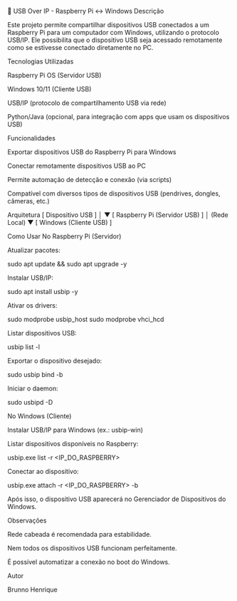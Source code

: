 📌 USB Over IP - Raspberry Pi <-> Windows
Descrição

Este projeto permite compartilhar dispositivos USB conectados a um Raspberry Pi para um computador com Windows, utilizando o protocolo USB/IP.
Ele possibilita que o dispositivo USB seja acessado remotamente como se estivesse conectado diretamente no PC.

Tecnologias Utilizadas

Raspberry Pi OS (Servidor USB)

Windows 10/11 (Cliente USB)

USB/IP (protocolo de compartilhamento USB via rede)

Python/Java (opcional, para integração com apps que usam os dispositivos USB)

Funcionalidades

Exportar dispositivos USB do Raspberry Pi para Windows

Conectar remotamente dispositivos USB ao PC

Permite automação de detecção e conexão (via scripts)

Compatível com diversos tipos de dispositivos USB (pendrives, dongles, câmeras, etc.)

Arquitetura
[ Dispositivo USB ]
        │
        ▼
[ Raspberry Pi (Servidor USB) ]
        │ (Rede Local)
        ▼
[ Windows (Cliente USB) ]

Como Usar
No Raspberry Pi (Servidor)

Atualizar pacotes:

sudo apt update && sudo apt upgrade -y


Instalar USB/IP:

sudo apt install usbip -y


Ativar os drivers:

sudo modprobe usbip_host
sudo modprobe vhci_hcd


Listar dispositivos USB:

usbip list -l


Exportar o dispositivo desejado:

sudo usbip bind -b <busid>


Iniciar o daemon:

sudo usbipd -D

No Windows (Cliente)

Instalar USB/IP para Windows (ex.: usbip-win)

Listar dispositivos disponíveis no Raspberry:

usbip.exe list -r <IP_DO_RASPBERRY>


Conectar ao dispositivo:

usbip.exe attach -r <IP_DO_RASPBERRY> -b <busid>


Após isso, o dispositivo USB aparecerá no Gerenciador de Dispositivos do Windows.

Observações

Rede cabeada é recomendada para estabilidade.

Nem todos os dispositivos USB funcionam perfeitamente.

É possível automatizar a conexão no boot do Windows.

Autor

Brunno Henrique
